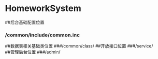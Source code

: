 # HomeworkSystem

##后台基础配置位置
###	/common/include/common.inc
##数据表相关基础类位置
###/common/class/
##开放接口位置
###/service/
##管理后台位置
###/admin/
